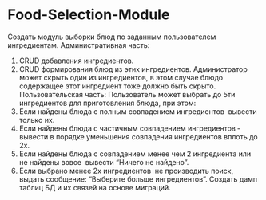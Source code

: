 # Food-Selection-Module

Создать модуль выборки блюд по заданным пользователем ингредиентам.
Административная часть:
1. CRUD добавления ингредиентов.
2. CRUD формирования блюд из этих ингредиентов.
Администратор может скрыть один из ингредиентов, в этом случае блюдо содержащее
этот ингредиент тоже должно быть скрыто.
Пользовательская часть:
Пользователь может выбрать до 5­ти ингредиентов для приготовления блюда, при
этом:
1. Если найдены блюда с полным совпадением ингредиентов ­ вывести
только их.
2. Если найдены блюда с частичным совпадением ингредиентов ­ вывести
в порядке уменьшения совпадения ингредиентов вплоть до 2­х.
3. Если найдены блюда с совпадением менее чем 2 ингредиента или не
найдены вовсе ­ вывести “Ничего не найдено”.
4. Если выбрано менее 2­х ингредиентов ­ не производить поиск, выдать
сообщение: “Выберите больше ингредиентов”.
Создать дамп таблиц БД и их связей на основе миграций.
